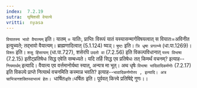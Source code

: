 ```yaml
---
index:  7.2.19
sutra:  घृषिशसी वेयात्ये
vritti:  nyasa
---
```


`वियातस्य भावो वैयात्यम्` इति। यातम् = यातिः, प्राप्तिः विरूपं यातं यस्यासन्मार्गविषयत्वात् स वियातः=अविनीत इत्युच्यते; तद्भावो वैयात्यम्। ब्राह्मणादित्वात् (5.1.124) ष्यञ्। `षुष्टः` इति। `ञि धृषा प्रगल्भ्ये` (धा.पा.1269)। `विश्तः` इति। `शसु हिंसायाम्` (धा.पा.727), शसेरपि `उदतो वा` (7.2.56) इति विकल्पविधानात् `यस्य विभाषा` (7.2.15) इतीट्प्रतिषेधः सिद्ध एवेति सम्बध्यते। यदि तर्हि सिद्ध एव प्रतिषेधः तत् किमर्थं वचनम्? इत्याह--`नियमार्थम्` इत्यादि। वैयात्य एव वर्त्तमानोर्यथा स्यात्, अन्यत्र मा भूत्। अथ धृषेः `विभाषा भादिवादिकर्मणोः` (7.2.17) इति विकल्पे प्राप्ते नित्यार्थ वचनमिति कस्मान्न भवति? इत्याह--`भावादिकर्णणोरप , इत्यादि। अत्र चाभित्रानशक्तिस्वाभाव्यं हेतः। `धार्षितः` इति। `धर्षितः इति। पूर्ववत् कित्त्वे प्रतिषिद्दे गूणः।।

